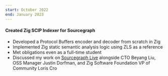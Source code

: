 ```yaml
---
start: October 2022
end: January 2023
---
```


#### Created Zig SCIP Indexer for Sourcegraph

- Developed a Protocol Buffers encoder and decoder from scratch in Zig
- Implemented Zig static semantic analysis logic using ZLS as a reference
- Met obligations even as a full-time student
- Discussed my work on [Sourcegraph Live](https://www.youtube.com/watch?v=xKMTzVgvf60) alongside CTO Beyang Liu, OSS Manager Justin Dorfman, and Zig Software Foundation VP of Community Loris Cro
